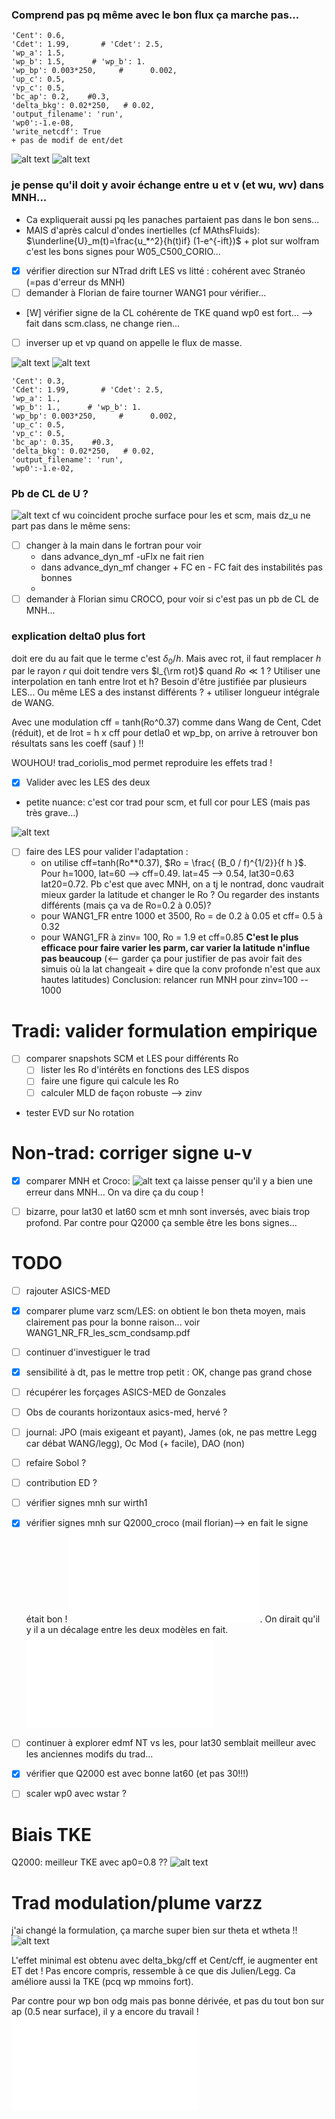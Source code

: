 ### Comprend pas pq même avec le bon flux ça marche pas...
    'Cent': 0.6,
    'Cdet': 1.99,       # 'Cdet': 2.5,
    'wp_a': 1.5,
    'wp_b': 1.5,      # 'wp_b': 1.
    'wp_bp': 0.003*250,     #      0.002,
    'up_c': 0.5,
    'vp_c': 0.5,
    'bc_ap': 0.2,    #0.3,
    'delta_bkg': 0.02*250,   # 0.02,
    'output_filename': 'run',
    'wp0':-1.e-08,
    'write_netcdf': True
    + pas de modif de ent/det

![alt text](image.png)
![alt text](image-1.png)

### je pense qu'il doit y avoir échange entre u et v (et wu, wv) dans MNH...
- Ca expliquerait aussi pq les panaches partaient pas dans le bon sens...
- MAIS d'après calcul d'ondes inertielles (cf MAthsFluids): $\underline{U}_m(t)=\frac{u_*^2}{h(t)if} (1-e^{-ift})$ + plot sur wolfram c'est les bons signes pour W05_C500_CORIO...
- [X] vérifier direction sur NTrad drift LES vs litté : cohérent avec Stranéo (=pas d'erreur ds MNH)  
- [ ] demander à Florian de faire tourner WANG1 pour vérifier...
- [W] vérifier signe de la CL cohérente de TKE quand wp0 est fort... --> fait dans scm.class, ne change rien...
- [ ] inverser up et vp quand on appelle le flux de masse. 


![alt text](image-2.png)
![alt text](image-3.png)

    'Cent': 0.3,    
    'Cdet': 1.99,       # 'Cdet': 2.5,
    'wp_a': 1.,
    'wp_b': 1.,      # 'wp_b': 1.
    'wp_bp': 0.003*250,     #      0.002,
    'up_c': 0.5,
    'vp_c': 0.5,
    'bc_ap': 0.35,    #0.3,
    'delta_bkg': 0.02*250,   # 0.02,
    'output_filename': 'run',
    'wp0':-1.e-02,

### Pb de CL de U ? 

![alt text](image-4.png)
cf wu coincident proche surface pour les et scm, mais dz_u ne part pas dans le même sens:
- [ ] changer à la main dans le fortran pour voir
    - dans advance_dyn_mf -uFlx ne fait rien
    - dans advance_dyn_mf changer + FC en - FC fait des instabilités pas bonnes
    - 
- [ ] demander à Florian simu CROCO, pour voir si c'est pas un pb de CL de MNH...

### explication delta0 plus fort
doit ere du au fait que le terme c'est $\delta_0 / h$. Mais avec rot, il faut remplacer $h$ par le rayon $r$ qui doit tendre vers $l_{\rm rot}$ quand $Ro \ll 1$ ? Utiliser une interpolation en tanh entre lrot et h? Besoin d'être justifiée par plusieurs LES... Ou même LES a des instanst différents ? + utiliser longueur intégrale de WANG.

Avec une modulation cff = tanh(Ro^0.37) comme dans Wang de Cent, Cdet (réduit), et de lrot = h x cff pour detla0 et wp_bp, on arrive à retrouver bon résultats sans les coeff (sauf ) !!  

WOUHOU! trad_coriolis_mod permet reproduire les effets trad !
- [X] Valider avec les LES des deux
- petite  nuance: c'est cor trad pour scm, et full cor pour LES (mais pas très grave...) 

![alt text](image-8.png)

- [ ] faire des LES pour valider l'adaptation : 
  - on utilise cff=tanh(Ro**0.37), $Ro = \frac{ (B_0 / f)^{1/2}}{f h }$. Pour h=1000, lat=60 --> cff=0.49. lat=45 --> 0.54, lat30=0.63 lat20=0.72. Pb c'est que avec MNH, on a tj le nontrad, donc vaudrait mieux garder la latitude et changer le Ro ? Ou regarder des instants différents (mais ça va de Ro=0.2 à 0.05)?
  - pour WANG1_FR entre 1000 et 3500, Ro = de 0.2 à 0.05 et cff= 0.5 à 0.32
  - pour WANG1_FR à zinv= 100, Ro = 1.9 et cff=0.85
**C'est le plus efficace pour faire varier les parm, car varier la latitude n'influe pas beaucoup** (<-- garder ça pour justifier de pas avoir fait des simuis où la lat changeait + dire que la conv profonde n'est que aux hautes latitudes)
Conclusion: relancer run MNH pour zinv=100 -- 1000

# Tradi: valider formulation empirique

- [ ] comparer snapshots SCM et LES pour différents Ro
  - [ ] lister les Ro d'intérêts en fonctions des LES dispos
  - [ ] faire une figure qui calcule les Ro
  - [ ] calculer MLD de façon robuste --> zinv
- tester EVD sur No rotation

# Non-trad: corriger signe u-v

- [X] comparer MNH et Croco: ![alt text](image-9.png)
    ça laisse penser qu'il y a bien une erreur dans MNH... On va dire ça du coup !
- [ ] bizarre, pour lat30 et lat60 scm et mnh sont inversés, avec biais trop profond. Par contre pour Q2000 ça semble être les bons signes...


# TODO
- [ ] rajouter ASICS-MED
- [X] comparer plume varz scm/LES: on obtient le bon theta moyen, mais clairement pas pour la bonne raison... voir WANG1_NR_FR_les_scm_condsamp.pdf    
- [ ] continuer d'investiguer le trad
- [X] sensibilité à dt, pas le mettre trop petit : OK, change pas grand chose    
- [ ] récupérer les forçages ASICS-MED de Gonzales    
- [ ] Obs de courants horizontaux asics-med, hervé ?    
- [ ] journal: JPO (mais exigeant et payant), James (ok, ne pas mettre Legg car débat WANG/legg), Oc Mod (+ facile), DAO (non)
- [ ] refaire Sobol ?    
- [ ] contribution ED ?    
- [ ] vérifier signes mnh sur wirth1
- [X] vérifier signes mnh sur Q2000_croco (mail florian)--> en fait le signe était bon ! 
![alt text](../figures/WANG1_FR_lat30_CROCO_MNH.pdf) . On dirait qu'il y il a un décalage entre les deux modèles en fait. 
![alt text](../figures/WANG1_FR_lat60_CROCO_MNH.pdf)
- [ ] continuer à explorer edmf NT vs les, pour lat30 semblait meilleur avec les anciennes modifs du trad...
- [X] vérifier que Q2000 est avec bonne lat60 (et pas 30!!!)
- [ ] scaler wp0 avec wstar ?


# Biais TKE
Q2000: meilleur TKE avec ap0=0.8 ?? ![alt text](image-10.png)

# Trad modulation/plume varzz
j'ai changé la formulation, ça marche super bien sur theta et wtheta !! ![alt text](../figures/WANG1_NR_FR306090_profiles.png)

L'effet minimal est obtenu avec delta_bkg/cff et Cent/cff, ie augmenter ent ET det ! Pas encore compris, ressemble à ce que dis Julien/Legg. Ca améliore aussi la TKE (pcq wp mmoins fort).

Par contre pour wp bon odg mais pas bonne dérivée, et pas du tout bon sur ap (0.5 near surface), il y a encore du travail ! ![alt text](../figures/WANG1_NR_FR_les_scm_condsamp.pdf)
